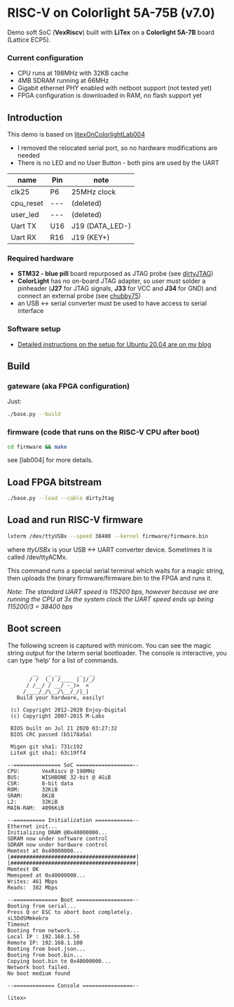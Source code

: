 # RISC-V on Colorlight 5A-75B (v7.0)

Demo soft SoC (**VexRiscv**) built with **LiTex** on a **Colorlight 5A-7B** board (Lattice ECP5).

### Current configuration
 * CPU runs at 198MHz with 32KB cache
 * 4MB SDRAM running at 66MHz
 * Gigabit ethernet PHY enabled with netboot support (not tested yet)
 * FPGA configuration is downloaded in RAM, no flash support yet

## Introduction

This demo is based on
[litexOnColorlightLab004](https://github.com/trabucayre/litexOnColorlightLab004)

- I removed the relocated serial port, so no hardware modifications are needed
- There is no LED and no User Button - both pins are used by the UART

| name      | Pin | note            |
|-----------|-----|-----------------|
| clk25     | P6  | 25MHz clock     |
| cpu_reset | --- | (deleted)       |
| user_led  | --- | (deleted)       |
| Uart TX   | U16 | J19 (DATA_LED-) |
| Uart RX   | R16 | J19 (KEY+)      |

### Required hardware

- **STM32 - blue pill** board repurposed as JTAG probe (see [dirtyJTAG](https://github.com/jeanthom/DirtyJTAG))
- **ColorLight** has no on-board JTAG adapter, so user must solder a pinheader
  (**J27** for JTAG signals, **J33** for VCC and **J34** for GND) and connect an external probe (see
  [chubby75](https://github.com/q3k/chubby75/tree/master/5a-75b))
- an USB <-> serial converter must be used to have access to serial interface

### Software setup

- [Detailed instructions on the setup for Ubuntu 20.04 are on my blog](https://blog.pcbxprt.com/index.php/2020/07/19/running-risc-v-core-on-small-fpga-board/)

## Build

### gateware (aka FPGA configuration)
Just:
```bash
./base.py --build
```
### firmware (code that runs on the RISC-V CPU after boot)
```bash
cd firmware && make
```
see [lab004] for more details.

## Load FPGA bitstream
```bash
./base.py --load --cable dirtyJtag
```

## Load and run RISC-V firmware
```bash
lxterm /dev/ttyUSBx --speed 38400 --kernel firmware/firmware.bin
```
where *ttyUSBx* is your USB <-> UART converter device. Sometimes it is called /dev/ttyACMx.

This command runs a special serial terminal which waits for a magic string, then uploads the binary firmware/firmware.bin to the FPGA and runs it.

*Note: The standard UART speed is 115200 bps, however because we are running the CPU at 3x the system clock the UART speed ends up being 115200/3 = 38400 bps*

## Boot screen
The following screen is captured with minicom. You can see the magic string output for the lxterm serial bootloader. The console is interactive, you can type 'help' for a list of commands.

```
        __   _ __      _  __
       / /  (_) /____ | |/_/
      / /__/ / __/ -_)>  <
     /____/_/\__/\__/_/|_|
   Build your hardware, easily!

 (c) Copyright 2012-2020 Enjoy-Digital
 (c) Copyright 2007-2015 M-Labs

 BIOS built on Jul 21 2020 03:27:32
 BIOS CRC passed (b5178a5a)

 Migen git sha1: 731c192
 LiteX git sha1: 63c19ff4

--=============== SoC ==================--
CPU:       VexRiscv @ 198MHz
BUS:       WISHBONE 32-bit @ 4GiB
CSR:       8-bit data
ROM:       32KiB
SRAM:      8KiB
L2:        32KiB
MAIN-RAM:  4096KiB

--========== Initialization ============--
Ethernet init...
Initializing DRAM @0x40000000...
SDRAM now under software control
SDRAM now under hardware control
Memtest at 0x40000000...
[########################################]
[########################################]
Memtest OK
Memspeed at 0x40000000...
Writes: 461 Mbps
Reads:  382 Mbps

--============== Boot ==================--
Booting from serial...
Press Q or ESC to abort boot completely.
sL5DdSMmkekro
Timeout
Booting from network...
Local IP : 192.168.1.50
Remote IP: 192.168.1.100
Booting from boot.json...
Booting from boot.bin...
Copying boot.bin to 0x40000000... 
Network boot failed.
No boot medium found

--============= Console ================--

litex> 

```